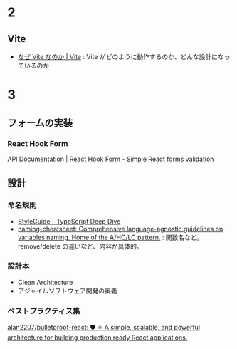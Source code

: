 # 2

## Vite

- [なぜ Vite なのか | Vite](https://ja.vitejs.dev/guide/why.html) : Vite がどのように動作するのか、どんな設計になっているのか

# 3

## フォームの実装

### React Hook Form

[API Documentation | React Hook Form - Simple React forms validation](https://react-hook-form.com/api/)

## 設計

### 命名規則

- [StyleGuide - TypeScript Deep Dive](https://basarat.gitbook.io/typescript/styleguide)
- [naming-cheatsheet: Comprehensive language-agnostic guidelines on variables naming. Home of the A/HC/LC pattern.](https://github.com/kettanaito/naming-cheatsheet) : 関数名など。 remove/delete の違いなど、内容が具体的。

### 設計本

- Clean Architecture
- アジャイルソフトウェア開発の奥義

### ベストプラクティス集

[alan2207/bulletproof-react: 🛡️ ⚛️ A simple, scalable, and powerful architecture for building production ready React applications.](https://github.com/alan2207/bulletproof-react)
